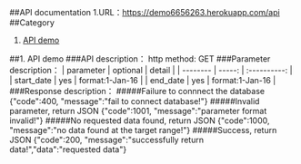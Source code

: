 ##API documentation
    1.URL：https://demo6656263.herokuapp.com/api
##Category
1.  [API demo](#1)

##1. API demo
###API description：
    http method: GET
###Parameter description：
| parameter   | optional   |   detail        |
| --------    |    -----:  |  :----------:   |
| start_date  |   yes      | format:1-Jan-16 |
| end_date    |   yes      | format:1-Jan-16 |
###Response description：
#####Failure to connnect the database
    {"code":400, "message":"fail to connect database!"}
#####Invalid parameter, return JSON
    {"code":1001, "message":"parameter format invalid!"}
#####No requested data found, return JSON
    {"code":1000, "message":"no data found at the target range!"}
#####Success, return JSON
    {"code":200, "message":"successfully return data!","data":"requested data"}